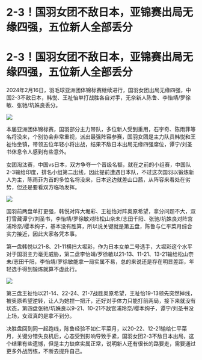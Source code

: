 # 2-3！国羽女团不敌日本，亚锦赛出局无缘四强，五位新人全部丢分

# 2-3！国羽女团不敌日本，亚锦赛出局无缘四强，五位新人全部丢分

2024年2月16日，羽毛球亚洲团体锦标赛继续进行，国羽女团出局无缘四强，中国2-3不敌日本，韩悦、王祉怡单打战胜各自对手，无奈新人陈鲁、李怡靖/罗徐敏、张驰/坑姝良丢分。

![](https://inews.gtimg.com/news_bt/Ov7M5Sz33XxIft3j9B1Gov-G228JTFyLK2zAfYWeIpdsUAA/1000)

本届亚洲团体锦标赛，国羽部分主力带队，多位新人受到重用，石宇奇、陈雨菲等名将没来，个别协会非常重视，派出最强阵容参赛，国羽女团是主力队员韩悦和王祉怡坐镇，带领五位年轻小将出战，结果不敌日本出局无缘四强席位，谭宁/刘圣书休息令人感到有些意外。

女团淘汰赛，中国vs日本，双方争夺一个晋级名额，就在之前的小组赛，中国队2-3输给印度，排名小组第二出线，因此提前遭遇日本队，不过这次国羽以锻炼新人为主，陈雨菲为首的多位名将没来，日本这边就差山口茜，从阵容来看处在劣势，但还是要看双方临场发挥。

![](https://inews.gtimg.com/news_bt/O8WAIl_REPM2fr_1B4ZWD3vQnnrfFMDs_3dWrl8OjmaaEAA/1000)

国羽前两盘单打更强，韩悦对阵大堀彩、王祉怡对阵奥原希望，拿分问题不大，双打雪藏谭宁/刘圣书，李怡靖/罗徐敏对阵松山奈未/志田千阳、张驰/坑姝良对阵宫浦玲奈/樱本绚子，基本没有胜算，所以说关键就是第五盘，陈鲁与仁平菜月综合实力接近，因此大家各凭本事。

第一盘韩悦以21-8、21-11横扫大堀彩，作为日本女单二号选手，大堀彩这个水平对于国羽主力毫无威胁，第二盘李怡靖/罗徐敏以21-13、11-21、13-21输给松山奈未/志田千阳，李怡靖/罗徐敏能拿一局实属不易，总的来说还是存在明显差距，年轻选手得到锻炼就算不虚此行。

![](https://inews.gtimg.com/news_bt/OzUrrrM2wy8EylQuAuAibbuZ1IGSMfNy5jI3wdJWEsZGgAA/1000)

第三盘王祉怡以21-14、22-24、21-7战胜奥原希望，王祉怡19-13领先突然掉线，被奥原希望逆转，让人为她捏一把汗，还好对手体力只能打前两局，接下来就没有状态，第四盘张驰/坑姝良以9-21、10-21不敌宫浦玲奈/樱本绚子，谭宁/刘圣书没上场，女双真的是拿不到分。

决胜盘回到同一起跑线，陈鲁经验不如仁平菜月，以20-22、12-21输给仁平菜月，关键分错失良机后，心态受到影响导致手紧，国羽女团2-3不敌日本出局，这个结果有些遗憾，但是主力缺席实属正常，说明新人还有很长的路要走，需要通过更多外战历练，不断去提升自己。

